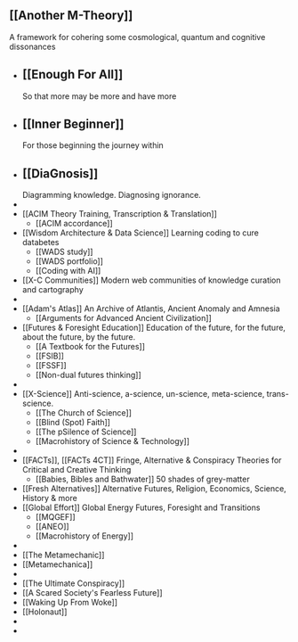 ## [[Another M-Theory]]
A framework for cohering some cosmological, quantum and cognitive dissonances
- ## [[Enough For All]]
  So that more may be more and have more
- ## [[Inner Beginner]]
  For those beginning the journey within
- ## [[DiaGnosis]]
  Diagramming knowledge. Diagnosing ignorance.
-
- [[ACIM Theory Training, Transcription & Translation]]
	- [[ACIM accordance]]
- [[Wisdom Architecture & Data Science]]
  Learning coding to cure databetes
	- [[WADS study]]
	- [[WADS portfolio]]
	- [[Coding with AI]]
- [[X-C Communities]]
  Modern web communities of knowledge curation and cartography
-
- [[Adam's Atlas]]
  An Archive of Atlantis, Ancient Anomaly and Amnesia
	- [[Arguments for Advanced Ancient Civilization]]
- [[Futures & Foresight Education]]
  Education of the future, for the future, about the future, by the future.
	- [[A Textbook for the Futures]]
	- [[FSIB]]
	- [[FSSF]]
	- [[Non-dual futures thinking]]
-
- [[X-Science]]
  Anti-science, a-science, un-science, meta-science, trans-science.
	- [[The Church of Science]]
	- [[Blind (Spot) Faith]]
	- [[The pSilence of Science]]
	- [[Macrohistory of Science & Technology]]
-
- [[FACTs]], [[FACTs 4CT]] 
  Fringe, Alternative & Conspiracy Theories for Critical and Creative Thinking
	- [[Babies, Bibles and Bathwater]]
	  50 shades of grey-matter
- [[Fresh Alternatives]]
  Alternative Futures, Religion, Economics, Science, History & more
- [[Global Effort]]
  Global Energy Futures, Foresight and Transitions
	- [[MQGEF]]
	- [[ANEO]]
	- [[Macrohistory of Energy]]
-
- [[The Metamechanic]]
- [[Metamechanica]]
-
- [[The Ultimate Conspiracy]]
- [[A Scared Society's Fearless Future]]
- [[Waking Up From Woke]]
- [[Holonaut]]
-
-